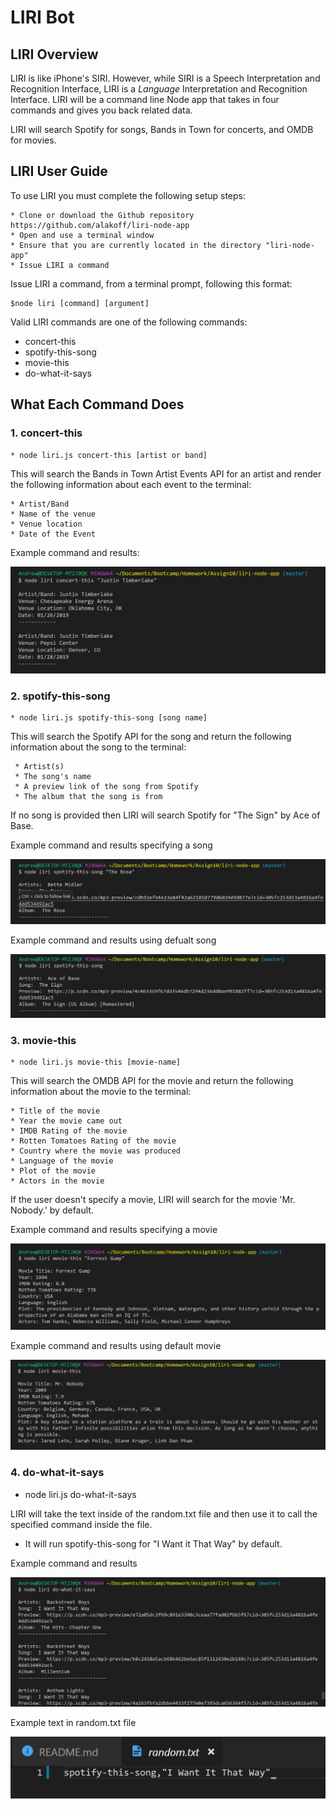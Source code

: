 # LIRI Bot

## LIRI Overview

LIRI is like iPhone's SIRI. However, while SIRI is a Speech Interpretation and Recognition Interface, LIRI is a _Language_ Interpretation and Recognition Interface. LIRI will be a command line Node app that takes in four commands and gives you back related data.

LIRI will search Spotify for songs, Bands in Town for concerts, and OMDB for movies.
   
## LIRI User Guide

To use LIRI you must complete the following setup steps:

    * Clone or download the Github repository https://github.com/alakoff/liri-node-app
    * Open and use a terminal window
    * Ensure that you are currently located in the directory "liri-node-app"
    * Issue LIRI a command

Issue LIRI a command, from a terminal prompt, following this format:

    $node liri [command] [argument]

Valid LIRI commands are one of the following commands:

   * concert-this
   * spotify-this-song
   * movie-this
   * do-what-it-says

## What Each Command Does

### 1. concert-this

    * node liri.js concert-this [artist or band]

This will search the Bands in Town Artist Events API for an artist and render the following information about each event to the terminal:

    * Artist/Band
    * Name of the venue
    * Venue location
    * Date of the Event 

Example command and results:

![LIRI concert-this example](./images/concert-this.PNG)


### 2. spotify-this-song

    * node liri.js spotify-this-song [song name]

This will search the Spotify API for the song and return the following information about the song to the terminal:

     * Artist(s)
     * The song's name
     * A preview link of the song from Spotify
     * The album that the song is from

If no song is provided then LIRI will search Spotify for "The Sign" by Ace of Base.

Example command and results specifying a song

![LIRI spotify-this-song command example](./images/spotify.PNG)

Example command and results using defualt song

![LIRI spotify-this-song command example no song](./images/spotifydefault.PNG)


### 3. movie-this

    * node liri.js movie-this [movie-name]

This will search the OMDB API for the movie and return the following information about the movie to the terminal:

    * Title of the movie
    * Year the movie came out
    * IMDB Rating of the movie
    * Rotten Tomatoes Rating of the movie
    * Country where the movie was produced
    * Language of the movie
    * Plot of the movie
    * Actors in the movie

If the user doesn't specify a movie, LIRI will search for the movie 'Mr. Nobody.' by default.

Example command and results specifying a movie

![LIRI movie-this command example](./images/movie.PNG)

Example command and results using default movie

![LIRI movie-this command example no movie](./images/moviedefault.PNG)


### 4. do-what-it-says

   * node liri.js do-what-it-says

LIRI will take the text inside of the random.txt file and then use it to call the specified command inside the file.

  * It will run spotify-this-song for "I Want it That Way" by default.

Example command and results

![LIRI do-what-it-says example and results](./images/dowhat.PNG)

Example text in random.txt file

![random.txt file contents](./images/randomtxt.PNG)




